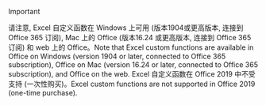 > [!IMPORTANT]
> <span data-ttu-id="c545a-101">请注意, Excel 自定义函数在 Windows 上可用 (版本1904或更高版本, 连接到 Office 365 订阅), Mac 上的 Office (版本16.24 或更高版本, 连接到 Office 365 订阅) 和 web 上的 Office。</span><span class="sxs-lookup"><span data-stu-id="c545a-101">Note that Excel custom functions are available in Office on Windows (version 1904 or later, connected to Office 365 subscription), Office on Mac (version 16.24 or later, connected to Office 365 subscription), and Office on the web.</span></span> <span data-ttu-id="c545a-102">Excel 自定义函数在 Office 2019 中不受支持 (一次性购买)。</span><span class="sxs-lookup"><span data-stu-id="c545a-102">Excel custom functions are not supported in Office 2019 (one-time purchase).</span></span>
